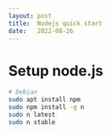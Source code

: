 ```yaml
---
layout: post
title:  Nodejs quick start
date:   2022-08-26
---
```


# Setup node.js

```sh
# Debian
sudo apt install npm
sudo npm install -g n
sudo n latest
sudo n stable
```
